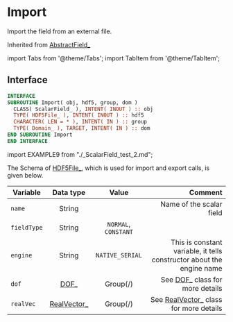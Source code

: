 # Import

Import the field from an external file.

Inherited from [AbstractField_](../AbstractField/Import.md)

import Tabs from '@theme/Tabs';
import TabItem from '@theme/TabItem';

## Interface

<Tabs>
<TabItem value="interface" label="܀ Interface" default>

```fortran
INTERFACE
SUBROUTINE Import( obj, hdf5, group, dom )
  CLASS( ScalarField_ ), INTENT( INOUT ) :: obj
  TYPE( HDF5File_ ), INTENT( INOUT ) :: hdf5
  CHARACTER( LEN = * ), INTENT( IN ) :: group
  TYPE( Domain_ ), TARGET, INTENT( IN ) :: dom
END SUBROUTINE Import
END INTERFACE
```

</TabItem>

<TabItem value="example" label="️܀ See example">

import EXAMPLE9 from "./_ScalarField_test_2.md";

<EXAMPLE9 />

</TabItem>

<TabItem value="close" label="↢ ">

</TabItem>
</Tabs>

 The Schema of [HDF5File_](../HDF5File/HDF5File_.md), which is used for import and export calls, is given below.

| Variable    | Data type |                          Value                          |                                                      Comment |
| ----------- | :-------: | :-----------------------------------------------------: | -----------------------------------------------------------: |
| `name`      |  String   |                                                         |                                     Name of the scalar field |
| `fieldType` |  String   | `NORMAL`, `CONSTANT` |                                                              |
| `engine`   | String | `NATIVE_SERIAL` | This is constant variable, it tells constructor about the engine name |
| `dof` | [DOF_](../DOF/DOF_.md) | Group(/) | See [DOF_](../DOF/DOF_.md) class for more details |
| `realVec` | [RealVector_](../RealVector/RealVector_.md) | Group(/) | See [RealVector_](../RealVector/RealVector_.md) class for more details |
